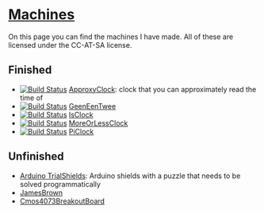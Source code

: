 # [Machines](Machines.htm)

On this page you can find the machines I have made. All of these are
licensed under the CC-AT-SA license.

## Finished

 * [![Build Status](https://travis-ci.org/richelbilderbeek/ApproxyClock.svg?branch=master)](https://travis-ci.org/richelbilderbeek/ApproxyClock) [ApproxyClock](https://github.com/richelbilderbeek/ApproxyClock): clock that you can approximately read the time of
 * [![Build Status](https://travis-ci.org/richelbilderbeek/GeenEenTwee.svg?branch=master)](https://travis-ci.org/richelbilderbeek/GeenEenTwee) [GeenEenTwee](https://github.com/richelbilderbeek/GeenEenTwee)
 * [![Build Status](https://travis-ci.org/richelbilderbeek/IsClock.svg?branch=master)](https://travis-ci.org/richelbilderbeek/IsClock) [IsClock](https://github.com/richelbilderbeek/IsClock)
 * [![Build Status](https://travis-ci.org/richelbilderbeek/MoreOrLessClock.svg?branch=master)](https://travis-ci.org/richelbilderbeek/MoreOrLessClock) [MoreOrLessClock](https://github.com/richelbilderbeek/MoreOrLessClock)
 * [![Build Status](https://travis-ci.org/richelbilderbeek/PiClock.svg?branch=master)](https://travis-ci.org/richelbilderbeek/PiClock) [PiClock](https://github.com/richelbilderbeek/PiClock)

## Unfinished

 * [Arduino TrialShields](MachineArduinoTrialShields.htm): Arduino shields with a puzzle that needs to be solved programmatically
 * [JamesBrown](MachineJamesBrown.htm)
 * [Cmos4073BreakoutBoard](MachineCmos4073BreakoutBoard.htm)
